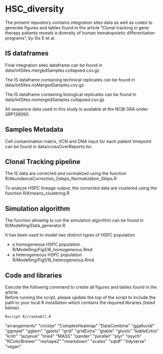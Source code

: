 # HSC_diversity

The present repository contains integration sites data as well as codes to generate figures 
and tables found in the article “Clonal tracking in gene therapy patients reveals a diversity 
of human hematopoietic differentiation programs”, by Six E et al.


## IS dataframes ##
Final integration sites dataframe can be found in data/intSites.mergedSamples.collapsed.csv.gz

The IS dataframe containing technical replicates can be found in data/intSites.noMergedSamples.csv.gz

The IS dataframe containing biological replicates can be found in data/intSites.nomergedSamples.collapsed.csv.gz

All sequence data used in this study is available at the NCBI SRA under SRP139090.

## Samples Metadata ##
Cell contamination matrix, VCN and DNA input  for each patient timepoint can be found in data/crossOverReports.tsv

## Clonal Tracking pipeline ##
The IS data are corrected and normalized using the function R/AbundanceCorrection_2steps_Normalization_Steps.R

To analyze HSPC lineage output, the corrected data are clustered using the function R/Kmeans_clustering.R

## Simulation algorithm ##
The function allowing to run the simulation algorithm can be found in R/Modelling/Data_generator.R

It has been used to model two distinct types of HSPC population
- a homogeneous HSPC population R/Modelling/FigS16_homogeneous.Rmd
- a heterogeneous HSPC population R/Modelling/FigS16_heterogeneous.Rmd

## Code and libraries ##
Execute the following command to create all figures and tables found in the article.  
Before running the script, please update the top of the script to include the path 
to your local R installation which contains the required libraries (listed below).

```
Rscript R/createAll.R
```

 "arrangements"
 "circlize" 
 "ComplexHeatmap" 
 "DataCombine" 
 "ggalluvial"
 "ggrepel" 
 "ggtern" 
 "gplots" 
 "grid" 
 "gridExtra"
 "gtable" 
 "gtools" 
 "kableExtra" 
 "knitr" 
 "lazyeval"
 "lme4" 
 "MASS"
 "pander" 
 "parallel" 
 "plyr"
"psych" 
"RColorBrewer" 
"reshape2" 
"rmarkdown" 
"scales"
 "sqldf" 
 "tidyverse" 
 "vegan" 